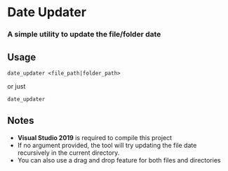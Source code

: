 # **Date Updater**

### A simple utility to update the file/folder date

## Usage

```
date_updater <file_path|folder_path>
```
or just
```
date_updater
```

## Notes

- **Visual Studio 2019** is required to compile this project
- If no argument provided, the tool will try updating the file date recursively in the current directory.
- You can also use a drag and drop feature for both files and directories